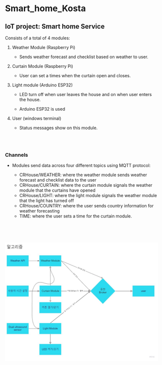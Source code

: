 # Smart_home_Kosta
## IoT project: Smart home Service
Consists of a total of 4 modules:

1. Weather Module (Raspberry Pi)

    * Sends weather forecast and checklist based on weather to user.

2. Curtain Module (Raspberry Pi)

    * User can set a times when the curtain open and closes.

3. Light module (Arduino ESP32)
    
    * LED turn off when user leaves the house and on when user enters the house.

    * Arduino ESP32 is used

4. User (windows terminal)

    * Status messages show on this module.

</br>
</br>

### Channels

* Modules send data across four different topics using MQTT protocol:

    * CRHouse/WEATHER: where the weather module sends weather forecast and checklist data to the user
    * CRHouse/CURTAIN: where the curtain module signals the weather module that the curtains have opened
    * CRHouse/LIGHT: where the light module signals the weather module that the light has turned off
    * CRHouse/COUNTRY: where the user sends country information for weather forecasting
    * TIME: where the user sets a time for the curtain module.



</br>
</br>
</br>


![Overall Architecture](architecture.jpg "overall architecture")

